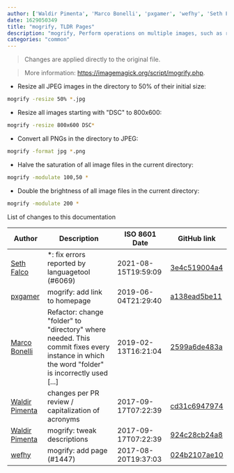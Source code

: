 ```yaml
---
author: ['Waldir Pimenta', 'Marco Bonelli', 'pxgamer', 'wefhy', 'Seth Falco']
date: 1629050349
title: "mogrify, TLDR Pages"
description: "mogrify, Perform operations on multiple images, such as resizing, cropping, flipping, and adding effects."
categories: "common"
---
```

> Changes are applied directly to the original file.

> More information: <https://imagemagick.org/script/mogrify.php>.

- Resize all JPEG images in the directory to 50% of their initial size:

```bash
mogrify -resize 50% *.jpg
```

- Resize all images starting with "DSC" to 800x600:

```bash
mogrify -resize 800x600 DSC*
```

- Convert all PNGs in the directory to JPEG:

```bash
mogrify -format jpg *.png
```

- Halve the saturation of all image files in the current directory:

```bash
mogrify -modulate 100,50 *
```

- Double the brightness of all image files in the current directory:

```bash
mogrify -modulate 200 *
```
List of changes to this documentation


Author | Description | ISO 8601 Date | GitHub link
------|-----|-----|-----
[Seth Falco](mailto:seth@falco.fun) | *: fix errors reported by languagetool (#6069) | 2021-08-15T19:59:09 | [3e4c519004a4](https://github.com/tldr-pages/tldr/commit/3e4c519004a471c861cdc609fd7239ee3355671c)
[pxgamer](mailto:owzie123@gmail.com) | mogrify: add link to homepage | 2019-06-04T21:29:40 | [a138ead5be11](https://github.com/tldr-pages/tldr/commit/a138ead5be1126cc6cb7f046fbbe8c42c8b77654)
[Marco Bonelli](mailto:mb5.marcob@gmail.com) | Refactor: change "folder" to "directory" where needed. This commit fixes every instance in which the word "folder" is incorrectly used [...] | 2019-02-13T16:21:04 | [2599a6de483a](https://github.com/tldr-pages/tldr/commit/2599a6de483a70601ab17b29e0f18a5a8bdcaa12)
[Waldir Pimenta](mailto:waldyrious@gmail.com) | changes per PR review / capitalization of acronyms | 2017-09-17T07:22:39 | [cd31c6947974](https://github.com/tldr-pages/tldr/commit/cd31c694797406eaf24bf8e3d139d715084ff048)
[Waldir Pimenta](mailto:waldyrious@gmail.com) | mogrify: tweak descriptions | 2017-09-17T07:22:39 | [924c28cb24a8](https://github.com/tldr-pages/tldr/commit/924c28cb24a838f02cf893524f75b822577cc01d)
[wefhy](mailto:wefhy007@gmail.com) | mogrify: add page (#1447) | 2017-08-20T19:37:03 | [024b2107ae10](https://github.com/tldr-pages/tldr/commit/024b2107ae10a1979d872fdfee1ecaca05291835)


